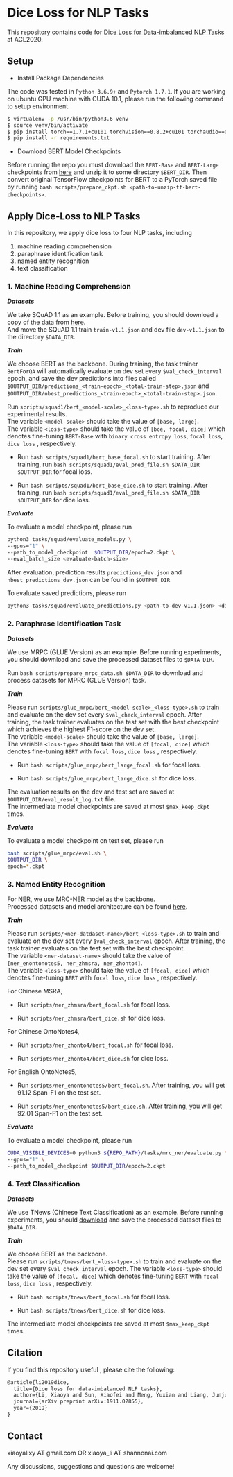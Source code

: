 # Dice Loss for NLP Tasks

This repository contains code for [Dice Loss for Data-imbalanced NLP Tasks](https://arxiv.org/pdf/1911.02855.pdf) at ACL2020. 

## Setup

- Install Package Dependencies 

The code was tested in `Python 3.6.9+` and `Pytorch 1.7.1`.
If you are working on ubuntu GPU machine with CUDA 10.1, please run the following command to setup environment. <br> 
```bash 
$ virtualenv -p /usr/bin/python3.6 venv
$ source venv/bin/activate
$ pip install torch==1.7.1+cu101 torchvision==0.8.2+cu101 torchaudio==0.7.2 -f https://download.pytorch.org/whl/torch_stable.html
$ pip install -r requirements.txt
``` 

- Download BERT Model Checkpoints

Before running the repo you must download the `BERT-Base` and `BERT-Large` checkpoints from [here](https://github.com/google-research/bert#pre-trained-models) and unzip it to some directory `$BERT_DIR`. 
Then convert original TensorFlow checkpoints for BERT to a PyTorch saved file by running `bash scripts/prepare_ckpt.sh <path-to-unzip-tf-bert-checkpoints>`. 

## Apply Dice-Loss to NLP Tasks

In this repository, we apply dice loss to four NLP tasks, including <br> 
1. machine reading comprehension
2. paraphrase identification task
3. named entity recognition 
4. text classification 

### 1. Machine Reading Comprehension

***Datasets*** <br> 

We take SQuAD 1.1 as an example. 
Before training, you should download a copy of the data from [here](https://rajpurkar.github.io/SQuAD-explorer/). <br>
And move the SQuAD 1.1 train `train-v1.1.json` and dev file `dev-v1.1.json` to the directory `$DATA_DIR`. <br>

***Train*** <br>

We choose BERT as the backbone. 
During training, the task trainer `BertForQA` will automatically evaluate on dev set every `$val_check_interval` epoch,
and save the dev predictions into files called `$OUTPUT_DIR/predictions_<train-epoch>_<total-train-step>.json` and `$OUTPUT_DIR/nbest_predictions_<train-epoch>_<total-train-step>.json`. 

Run `scripts/squad1/bert_<model-scale>_<loss-type>.sh` to reproduce our experimental results. <br> 
The variable `<model-scale>` should take the value of `[base, large]`. <br> 
The variable `<loss-type>` should take the value of `[bce, focal, dice]` which denotes fine-tuning `BERT-Base` with `binary cross entropy loss`, `focal loss`, `dice loss` , respectively. <br> 

* Run `bash scripts/squad1/bert_base_focal.sh` to start training. After training, run `bash scripts/squad1/eval_pred_file.sh $DATA_DIR $OUTPUT_DIR` for focal loss. <br>

* Run `bash scripts/squad1/bert_base_dice.sh` to start training. After training, run `bash scripts/squad1/eval_pred_file.sh $DATA_DIR $OUTPUT_DIR` for dice loss. <br>


***Evaluate*** <br>

To evaluate a model checkpoint, please run
```bash
python3 tasks/squad/evaluate_models.py \
--gpus="1" \
--path_to_model_checkpoint  $OUTPUT_DIR/epoch=2.ckpt \
--eval_batch_size <evaluate-batch-size>
```
After evaluation, prediction results `predictions_dev.json` and `nbest_predictions_dev.json` can be found in `$OUTPUT_DIR` <br>

To evaluate saved predictions, please run 
```bash
python3 tasks/squad/evaluate_predictions.py <path-to-dev-v1.1.json> <directory-to-prediction-files>
```

### 2. Paraphrase Identification Task

***Datasets*** <br> 

We use MRPC (GLUE Version) as an example.
Before running experiments, you should download and save the processed dataset files to `$DATA_DIR`. <br>

Run `bash scripts/prepare_mrpc_data.sh $DATA_DIR` to download and process datasets for MPRC (GLUE Version) task. 

***Train*** <br>

Please run `scripts/glue_mrpc/bert_<model-scale>_<loss-type>.sh` to train and evaluate on the dev set every `$val_check_interval` epoch.
After training, the task trainer evaluates on the test set with the best checkpoint which achieves the highest F1-score on the dev set. <br> 
The variable `<model-scale>` should take the value of `[base, large]`. <br> 
The variable `<loss-type>` should take the value of `[focal, dice]` which denotes fine-tuning `BERT` with `focal loss`, `dice loss` , respectively. 

* Run `bash scripts/glue_mrpc/bert_large_focal.sh` for focal loss. <br>

* Run `bash scripts/glue_mrpc/bert_large_dice.sh` for dice loss. <br>

The evaluation results on the dev and test set are saved at `$OUTPUT_DIR/eval_result_log.txt` file. <br> 
The intermediate model checkpoints are saved at most `$max_keep_ckpt` times. 

***Evaluate*** <br>

To evaluate a model checkpoint on test set, please run
```bash
bash scripts/glue_mrpc/eval.sh \
$OUTPUT_DIR \
epoch=*.ckpt
```

### 3. Named Entity Recognition 

For NER, we use MRC-NER model as the backbone. <br>
Processed datasets and model architecture can be found [here](https://arxiv.org/pdf/1910.11476.pdf). 

***Train*** <br>

Please run `scripts/<ner-datdaset-name>/bert_<loss-type>.sh` to train and evaluate on the dev set every `$val_check_interval` epoch.
After training, the task trainer evaluates on the test set with the best checkpoint. <br> 
The variable `<ner-dataset-name>` should take the value of `[ner_enontonotes5, ner_zhmsra, ner_zhonto4]`. <br> 
The variable `<loss-type>` should take the value of `[focal, dice]` which denotes fine-tuning `BERT` with `focal loss`, `dice loss` , respectively. 

For Chinese MSRA, <br>
* Run `scripts/ner_zhmsra/bert_focal.sh` for focal loss. <br> 

* Run `scripts/ner_zhmsra/bert_dice.sh` for dice loss. <br>

For Chinese OntoNotes4, <br>
* Run `scripts/ner_zhonto4/bert_focal.sh` for focal loss. <br> 

* Run `scripts/ner_zhonto4/bert_dice.sh` for dice loss. <br>

For English OntoNotes5, <br>
* Run `scripts/ner_enontonotes5/bert_focal.sh`. After training, you will get 91.12 Span-F1  on the test set.  <br> 

* Run `scripts/ner_enontonotes5/bert_dice.sh`. After training, you will get 92.01 Span-F1  on the test set. <br>

***Evaluate*** <br>

To evaluate a model checkpoint, please run 
```bash
CUDA_VISIBLE_DEVICES=0 python3 ${REPO_PATH}/tasks/mrc_ner/evaluate.py \
--gpus="1" \
--path_to_model_checkpoint $OUTPUT_DIR/epoch=2.ckpt
```

### 4. Text Classification 

***Datasets*** <br> 

We use TNews (Chinese Text Classification) as an example. 
Before running experiments, you should [download](https://storage.googleapis.com/cluebenchmark/tasks/tnews_public.zip) and save the processed dataset files to `$DATA_DIR`. <br>

***Train*** <br>

We choose BERT as the backbone. <br>
Please run `scripts/tnews/bert_<loss-type>.sh` to train and evaluate on the dev set every `$val_check_interval` epoch.
The variable `<loss-type>` should take the value of `[focal, dice]` which denotes fine-tuning `BERT` with `focal loss`, `dice loss` , respectively. 

* Run `bash scripts/tnews/bert_focal.sh` for focal loss.<br>

* Run `bash scripts/tnews/bert_dice.sh` for dice loss. <br>

The intermediate model checkpoints are saved at most `$max_keep_ckpt` times. 


## Citation 

If you find this repository useful , please cite the following: 

```tex 
@article{li2019dice,
  title={Dice loss for data-imbalanced NLP tasks},
  author={Li, Xiaoya and Sun, Xiaofei and Meng, Yuxian and Liang, Junjun and Wu, Fei and Li, Jiwei},
  journal={arXiv preprint arXiv:1911.02855},
  year={2019}
}
```

## Contact 

xiaoyalixy AT gmail.com OR xiaoya_li AT shannonai.com 

Any discussions, suggestions and questions are welcome!


